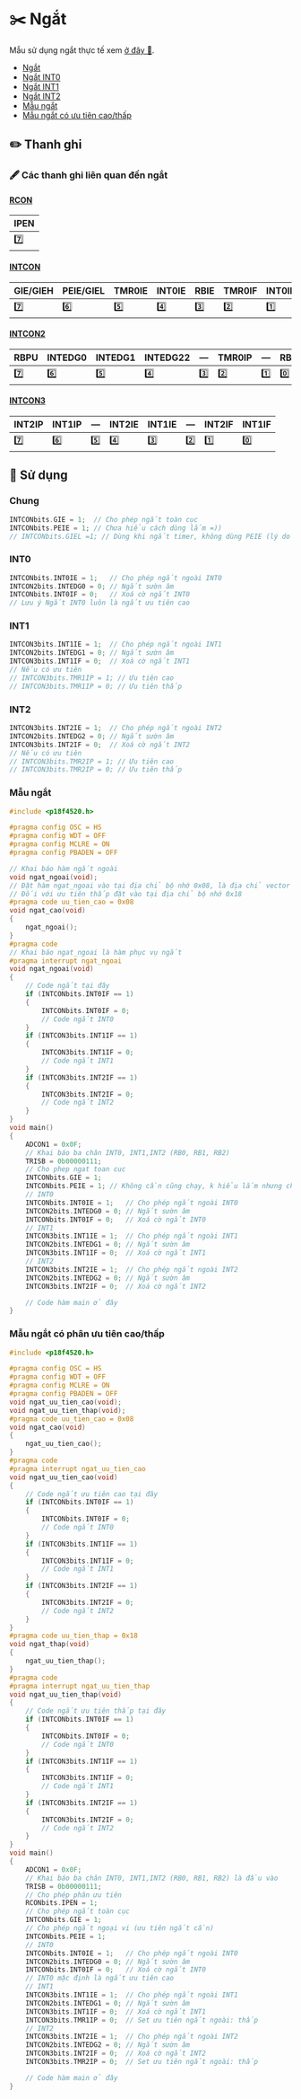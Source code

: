 # ✂️ Ngắt

Mẫu sử dụng ngắt thực tế xem [ở đây 📖](#-sử-dụng).

-   [Ngắt](#chung)
-   [Ngắt INT0](#int0)
-   [Ngắt INT1](#int1)
-   [Ngắt INT2](#int2)
-   [Mẫu ngắt](#mẫu-ngắt)
-   [Mẫu ngắt có ưu tiên cao/thấp](#mẫu-ngắt-có-phân-ưu-tiên-caothấp)

## ✏️ Thanh ghi

### 🖋️ Các thanh ghi liên quan đến ngắt

#### [RCON](#rcon-1)

| IPEN |
| ---- |
| 7️⃣   |

#### [INTCON](#intcon-1)

| GIE/GIEH | PEIE/GIEL | TMR0IE | INT0IE | RBIE | TMR0IF | INT0IF | RBIF |
| -------- | --------- | ------ | ------ | ---- | ------ | ------ | ---- |
| 7️⃣       | 6️⃣        | 5️⃣     | 4️⃣     | 3️⃣   | 2️⃣     | 1️⃣     | 0️⃣   |

#### [INTCON2](#intcon2-1)

| RBPU | INTEDG0 | INTEDG1 | INTEDG2️2 | —   | TMR0IP | —   | RBIP |
| ---- | ------- | ------- | --------- | --- | ------ | --- | ---- |
| 7️⃣   | 6️⃣      | 5️⃣      | 4️⃣        | 3️⃣  | 2️⃣     | 1️⃣  | 0️⃣   |

#### [INTCON3](#intcon3-1)

| INT2IP | INT1IP | —   | INT2IE | INT1IE | —   | INT2IF | INT1IF |
| ------ | ------ | --- | ------ | ------ | --- | ------ | ------ |
| 7️⃣     | 6️⃣     | 5️⃣  | 4️⃣     | 3️⃣     | 2️⃣  | 1️⃣     | 0️⃣     |

## 🚀 Sử dụng

### Chung

```c
INTCONbits.GIE = 1;  // Cho phép ngắt toàn cục
INTCONbits.PEIE = 1; // Chưa hiểu cách dùng lắm =))
// INTCONbits.GIEL =1; // Dùng khi ngắt timer, không dùng PEIE (lý do không biết:D)
```

### INT0

```c
INTCONbits.INT0IE = 1;	 // Cho phép ngắt ngoài INT0
INTCON2bits.INTEDG0 = 0; // Ngắt sườn âm
INTCONbits.INT0IF = 0;	 // Xoá cờ ngắt INT0
// Lưu ý Ngắt INT0 luôn là ngắt ưu tiên cao
```

### INT1

```c
INTCON3bits.INT1IE = 1;	 // Cho phép ngắt ngoài INT1
INTCON2bits.INTEDG1 = 0; // Ngắt sườn âm
INTCON3bits.INT1IF = 0;	 // Xoá cờ ngắt INT1
// Nếu có ưu tiên
// INTCON3bits.TMR1IP = 1; // Ưu tiên cao
// INTCON3bits.TMR1IP = 0; // Ưu tiên thấp
```

### INT2

```c
INTCON3bits.INT2IE = 1;	 // Cho phép ngắt ngoài INT2
INTCON2bits.INTEDG2 = 0; // Ngắt sườn âm
INTCON3bits.INT2IF = 0;	 // Xoá cờ ngắt INT2
// Nếu có ưu tiên
// INTCON3bits.TMR2IP = 1; // Ưu tiên cao
// INTCON3bits.TMR2IP = 0; // Ưu tiên thấp
```

### Mẫu ngắt

```c
#include <p18f4520.h>

#pragma config OSC = HS
#pragma config WDT = OFF
#pragma config MCLRE = ON
#pragma config PBADEN = OFF

// Khai báo hàm ngắt ngoài
void ngat_ngoai(void);
// Đặt hàm ngat_ngoai vào tại địa chỉ bộ nhớ 0x08, là địa chỉ vector ngắt ưu tiên cao
// Đối với ưu tiên thấp đặt vào tại địa chỉ bộ nhớ 0x18
#pragma code uu_tien_cao = 0x08
void ngat_cao(void)
{
    ngat_ngoai();
}
#pragma code
// Khai báo ngat_ngoai là hàm phục vụ ngắt
#pragma interrupt ngat_ngoai
void ngat_ngoai(void)
{
    // Code ngắt tại đây
    if (INTCONbits.INT0IF == 1)
    {
        INTCONbits.INT0IF = 0;
        // Code ngắt INT0
    }
    if (INTCON3bits.INT1IF == 1)
    {
        INTCON3bits.INT1IF = 0;
        // Code ngắt INT1
    }
    if (INTCON3bits.INT2IF == 1)
    {
        INTCON3bits.INT2IF = 0;
        // Code ngắt INT2
    }
}
void main()
{
    ADCON1 = 0x0F;
    // Khai báo ba chân INT0, INT1,INT2 (RB0, RB1, RB2)
    TRISB = 0b00000111;
    // Cho phep ngat toan cuc
    INTCONbits.GIE = 1;
    INTCONbits.PEIE = 1; // Không cần cũng chạy, k hiểu lắm nhưng cho vào cho chắc
    // INT0
    INTCONbits.INT0IE = 1;   // Cho phép ngắt ngoài INT0
    INTCON2bits.INTEDG0 = 0; // Ngắt sườn âm
    INTCONbits.INT0IF = 0;   // Xoá cờ ngắt INT0
    // INT1
    INTCON3bits.INT1IE = 1;  // Cho phép ngắt ngoài INT1
    INTCON2bits.INTEDG1 = 0; // Ngắt sườn âm
    INTCON3bits.INT1IF = 0;  // Xoá cờ ngắt INT1
    // INT2
    INTCON3bits.INT2IE = 1;  // Cho phép ngắt ngoài INT2
    INTCON2bits.INTEDG2 = 0; // Ngắt sườn âm
    INTCON3bits.INT2IF = 0;  // Xoá cờ ngắt INT2

    // Code hàm main ở đây
}
```

### Mẫu ngắt có phân ưu tiên cao/thấp

```c
#include <p18f4520.h>

#pragma config OSC = HS
#pragma config WDT = OFF
#pragma config MCLRE = ON
#pragma config PBADEN = OFF
void ngat_uu_tien_cao(void);
void ngat_uu_tien_thap(void);
#pragma code uu_tien_cao = 0x08
void ngat_cao(void)
{
    ngat_uu_tien_cao();
}
#pragma code
#pragma interrupt ngat_uu_tien_cao
void ngat_uu_tien_cao(void)
{
    // Code ngắt ưu tiên cao tại đây
    if (INTCONbits.INT0IF == 1)
    {
        INTCONbits.INT0IF = 0;
        // Code ngắt INT0
    }
    if (INTCON3bits.INT1IF == 1)
    {
        INTCON3bits.INT1IF = 0;
        // Code ngắt INT1
    }
    if (INTCON3bits.INT2IF == 1)
    {
        INTCON3bits.INT2IF = 0;
        // Code ngắt INT2
    }
}
#pragma code uu_tien_thap = 0x18
void ngat_thap(void)
{
    ngat_uu_tien_thap();
}
#pragma code
#pragma interrupt ngat_uu_tien_thap
void ngat_uu_tien_thap(void)
{
    // Code ngắt ưu tiên thấp tại đây
    if (INTCONbits.INT0IF == 1)
    {
        INTCONbits.INT0IF = 0;
        // Code ngắt INT0
    }
    if (INTCON3bits.INT1IF == 1)
    {
        INTCON3bits.INT1IF = 0;
        // Code ngắt INT1
    }
    if (INTCON3bits.INT2IF == 1)
    {
        INTCON3bits.INT2IF = 0;
        // Code ngắt INT2
    }
}
void main()
{
    ADCON1 = 0x0F;
    // Khai báo ba chân INT0, INT1,INT2 (RB0, RB1, RB2) là đầu vào
    TRISB = 0b00000111;
    // Cho phép phân ưu tiên
    RCONbits.IPEN = 1;
    // Cho phép ngắt toàn cục
    INTCONbits.GIE = 1;
    // Cho phép ngắt ngoại vi (ưu tiên ngắt cần)
    INTCONbits.PEIE = 1;
    // INT0
    INTCONbits.INT0IE = 1;   // Cho phép ngắt ngoài INT0
    INTCON2bits.INTEDG0 = 0; // Ngắt sườn âm
    INTCONbits.INT0IF = 0;   // Xoá cờ ngắt INT0
    // INT0 mặc định là ngắt ưu tiên cao
    // INT1
    INTCON3bits.INT1IE = 1;  // Cho phép ngắt ngoài INT1
    INTCON2bits.INTEDG1 = 0; // Ngắt sườn âm
    INTCON3bits.INT1IF = 0;  // Xoá cờ ngắt INT1
    INTCON3bits.TMR1IP = 0;  // Set ưu tiên ngắt ngoài: thấp
    // INT2
    INTCON3bits.INT2IE = 1;  // Cho phép ngắt ngoài INT2
    INTCON2bits.INTEDG2 = 0; // Ngắt sườn âm
    INTCON3bits.INT2IF = 0;  // Xoá cờ ngắt INT2
    INTCON3bits.TMR2IP = 0;  // Set ưu tiên ngắt ngoài: thấp

    // Code hàm main ở đây
}
```
